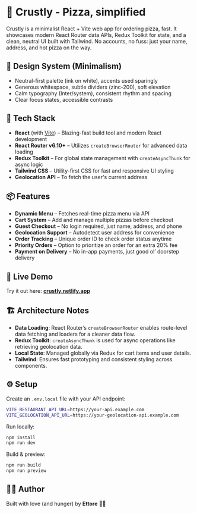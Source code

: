 # 🍕 Crustly - Pizza, simplified

Crustly is a minimalist React + Vite web app for ordering pizza, fast. It showcases modern React Router data APIs, Redux Toolkit for state, and a clean, neutral UI built with Tailwind. No accounts, no fuss: just your name, address, and hot pizza on the way.

## 🎨 Design System (Minimalism)

- Neutral-first palette (ink on white), accents used sparingly
- Generous whitespace, subtle dividers (zinc-200), soft elevation
- Calm typography (Inter/system), consistent rhythm and spacing
- Clear focus states, accessible contrasts

## 🚀 Tech Stack

- **React** (with [Vite](https://vitejs.dev/)) – Blazing-fast build tool and modern React development
- **React Router v6.10+** – Utilizes `createBrowserRouter` for advanced data loading
- **Redux Toolkit** – For global state management with `createAsyncThunk` for async logic
- **Tailwind CSS** – Utility-first CSS for fast and responsive UI styling
- **Geolocation API** – To fetch the user's current address

## 📦 Features

- **Dynamic Menu** – Fetches real-time pizza menu via API
- **Cart System** – Add and manage multiple pizzas before checkout
- **Guest Checkout** – No login required, just name, address, and phone
- **Geolocation Support** – Autodetect user address for convenience
- **Order Tracking** – Unique order ID to check order status anytime
- **Priority Orders** – Option to prioritize an order for an extra 20% fee
- **Payment on Delivery** – No in-app payments, just good ol’ doorstep delivery

## 🔗 Live Demo

Try it out here: **[crustly.netlify.app](https://crustly.netlify.app)**

## 🏗️ Architecture Notes

- **Data Loading**: React Router’s `createBrowserRouter` enables route-level data fetching and loaders for a cleaner data flow.
- **Redux Toolkit**: `createAsyncThunk` is used for async operations like retrieving geolocation data.
- **Local State**: Managed globally via Redux for cart items and user details.
- **Tailwind**: Ensures fast prototyping and consistent styling across components.

## ⚙️ Setup

Create an `.env.local` file with your API endpoint:

```bash
VITE_RESTAURANT_API_URL=https://your-api.example.com
VITE_GEOLOCATION_API_URL=https://your-geolocation-api.example.com
```

Run locally:

```bash
npm install
npm run dev
```

Build & preview:

```bash
npm run build
npm run preview
```

## 👨‍🍳 Author

Built with love (and hunger) by **Ettore** 🫶🏻
